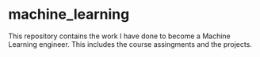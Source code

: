 # machine_learning

This repository contains the work I have done to become a Machine Learning engineer. This includes the course assingments and the projects.
